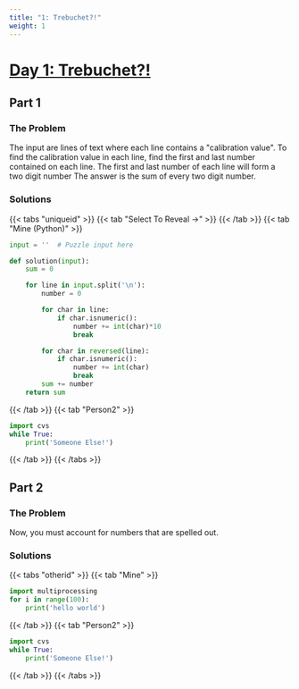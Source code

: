 ```yaml
---
title: "1: Trebuchet?!"
weight: 1
---
```


# [Day 1: Trebuchet?!](https://adventofcode.com/2023/day/1)
## Part 1
### The Problem

The input are lines of text where each line contains a "calibration value".
To find the calibration value in each line, find the first and last number contained on each line.
The first and last number of each line will form a two digit number
The answer is the sum of every two digit number.

### Solutions

{{< tabs "uniqueid" >}}
{{< tab "Select To Reveal ->" >}}
{{< /tab >}}
{{< tab "Mine (Python)" >}}
```python
input = ''  # Puzzle input here

def solution(input):
	sum = 0

	for line in input.split('\n'):
		number = 0

		for char in line:
			if char.isnumeric():
				number += int(char)*10
				break

		for char in reversed(line):
			if char.isnumeric():
				number += int(char)
				break
		sum += number
	return sum
```
{{< /tab >}}
{{< tab "Person2" >}}
```python
import cvs
while True:
	print('Someone Else!')
```
{{< /tab >}}
{{< /tabs >}}

## Part 2
### The Problem

Now, you must account for numbers that are spelled out.


### Solutions

{{< tabs "otherid" >}}
{{< tab "Mine" >}}
```python
import multiprocessing
for i in range(100):
	print('hello world')
```
{{< /tab >}}
{{< tab "Person2" >}}
```python
import cvs
while True:
	print('Someone Else!')
```
{{< /tab >}}
{{< /tabs >}}